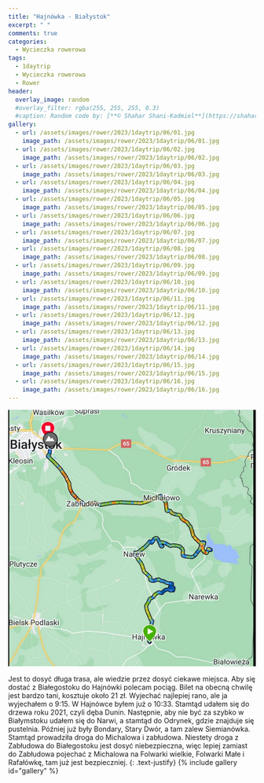 ```yaml
---
title: "Hajnówka - Białystok"
excerpt: " "
comments: true
categories:
  - Wycieczka rowerowa
tags:
  - 1daytrip
  - Wycieczka rowerowa
  - Rower
header:
  overlay_image: random
  #overlay_filter: rgba(255, 255, 255, 0.3)
  #caption: Random code by: [**© Shahar Shani-Kadmiel**](https://shaharkadmiel.github.io)"
gallery:
  - url: /assets/images/rower/2023/1daytrip/06/01.jpg
    image_path: /assets/images/rower/2023/1daytrip/06/01.jpg
  - url: /assets/images/rower/2023/1daytrip/06/02.jpg
    image_path: /assets/images/rower/2023/1daytrip/06/02.jpg
  - url: /assets/images/rower/2023/1daytrip/06/03.jpg
    image_path: /assets/images/rower/2023/1daytrip/06/03.jpg
  - url: /assets/images/rower/2023/1daytrip/06/04.jpg
    image_path: /assets/images/rower/2023/1daytrip/06/04.jpg
  - url: /assets/images/rower/2023/1daytrip/06/05.jpg
    image_path: /assets/images/rower/2023/1daytrip/06/05.jpg
  - url: /assets/images/rower/2023/1daytrip/06/06.jpg
    image_path: /assets/images/rower/2023/1daytrip/06/06.jpg
  - url: /assets/images/rower/2023/1daytrip/06/07.jpg
    image_path: /assets/images/rower/2023/1daytrip/06/07.jpg    
  - url: /assets/images/rower/2023/1daytrip/06/08.jpg
    image_path: /assets/images/rower/2023/1daytrip/06/08.jpg    
  - url: /assets/images/rower/2023/1daytrip/06/09.jpg
    image_path: /assets/images/rower/2023/1daytrip/06/09.jpg    
  - url: /assets/images/rower/2023/1daytrip/06/10.jpg
    image_path: /assets/images/rower/2023/1daytrip/06/10.jpg    
  - url: /assets/images/rower/2023/1daytrip/06/11.jpg
    image_path: /assets/images/rower/2023/1daytrip/06/11.jpg            
  - url: /assets/images/rower/2023/1daytrip/06/12.jpg
    image_path: /assets/images/rower/2023/1daytrip/06/12.jpg            
  - url: /assets/images/rower/2023/1daytrip/06/13.jpg
    image_path: /assets/images/rower/2023/1daytrip/06/13.jpg            
  - url: /assets/images/rower/2023/1daytrip/06/14.jpg
    image_path: /assets/images/rower/2023/1daytrip/06/14.jpg            
  - url: /assets/images/rower/2023/1daytrip/06/15.jpg
    image_path: /assets/images/rower/2023/1daytrip/06/15.jpg            
  - url: /assets/images/rower/2023/1daytrip/06/16.jpg
    image_path: /assets/images/rower/2023/1daytrip/06/16.jpg            
---
```

![mapka](/assets/images/rower/2023/1daytrip/06/mapka.png)

Jest to dosyć długa trasa, ale wiedzie przez dosyć ciekawe miejsca. Aby się dostać z Białegostoku do Hajnówki polecam pociąg. Bilet na obecną chwilę jest bardzo tani, kosztuje około 21 zł. Wyjechać najlepiej rano, ale ja wyjechałem o 9:15. W Hajnówce byłem już o 10:33. Stamtąd udałem się do drzewa roku 2021, czyli dęba Dunin. Następnie, aby nie być za szybko w Białymstoku udałem się do Narwi, a stamtąd do Odrynek, gdzie znajduje się pustelnia. Później już były Bondary, Stary Dwór, a tam zalew Siemianówka. Stamtąd prowadziła droga do Michalowa i zabłudowa. Niestety droga z Zabłudowa do Białegostoku jest dosyć niebezpieczna, więc lepiej zamiast do Zabłudowa pojechać z Michalowa na Folwarki wielkie, Folwarki Małe i Rafałówkę, tam już jest bezpieczniej.
{: .text-justify}
{% include gallery id="gallery" %}
